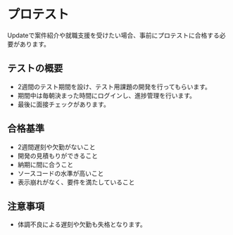 # プロテスト

Updateで案件紹介や就職支援を受けたい場合、事前にプロテストに合格する必要があります。

## テストの概要

- 2週間のテスト期間を設け、テスト用課題の開発を行ってもらいます。
- 期間中は毎朝決まった時間にログインし、進捗管理を行います。
- 最後に面接チェックがあります。

## 合格基準

- 2週間遅刻や欠勤がないこと
- 開発の見積もりができること
- 納期に間に合うこと
- ソースコードの水準が高いこと
- 表示崩れがなく、要件を満たしていること

## 注意事項

- 体調不良による遅刻や欠勤も失格となります。